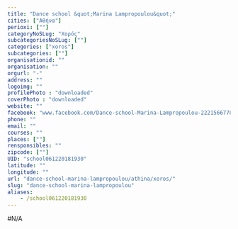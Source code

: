 ```yaml
---
title: "Dance school &quot;Marina Lampropoulou&quot;"
cities: ["Αθήνα"]
perioxi: [""]
categoryNoSLug: "Χορός"
subcategoriesNoSLug: [""]
categories: ["xoros"]
subcategories: [""]
organisationid: ""
organisation: ""
orgurl: "-"
address: ""
logoimg: ""
profilePhoto : "downloaded"
coverPhoto : "downloaded"
website: ""
facebook: "www.facebook.com/Dance-school-Marina-Lampropoulou-2221566778112968/"
phone: ""
email: ""
courses: ""
places: [""]
rensponsibles: ""
zipcode: [""]
UID: "school061220181930"
latitude: ""
longitude: ""
url: "dance-school-marina-lampropoulou/athina/xoros/"
slug: "dance-school-marina-lampropoulou"
aliases:
    - /school061220181930
---
```





#N/A